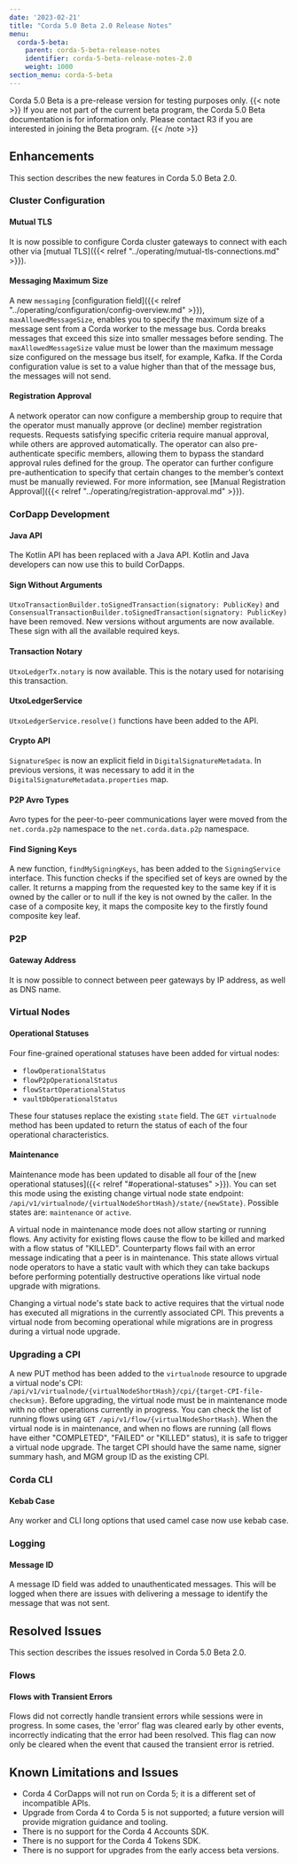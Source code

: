 ```yaml
---
date: '2023-02-21'
title: "Corda 5.0 Beta 2.0 Release Notes"
menu:
  corda-5-beta:
    parent: corda-5-beta-release-notes
    identifier: corda-5-beta-release-notes-2.0
    weight: 1000
section_menu: corda-5-beta
---
```


Corda 5.0 Beta is a pre-release version for testing purposes only.
{{< note >}}
If you are not part of the current beta program, the Corda 5.0 Beta documentation is for information only.
Please contact R3 if you are interested in joining the Beta program.
{{< /note >}}

## Enhancements

This section describes the new features in Corda 5.0 Beta 2.0.

### Cluster Configuration

#### Mutual TLS
It is now possible to configure Corda cluster gateways to connect with each other via [mutual TLS]({{< relref "../operating/mutual-tls-connections.md" >}}).

#### Messaging Maximum Size
A new `messaging` [configuration field]({{< relref "../operating/configuration/config-overview.md" >}}), `maxAllowedMessageSize`, enables you to specify the maximum size of a message sent from a Corda worker to the message bus. Corda breaks messages that exceed this size into smaller messages before sending.
The `maxAllowedMessageSize` value must be lower than the maximum message size configured on the message bus itself, for example, Kafka. If the Corda configuration value is set to a value higher than that of the message bus, the messages will not send.

#### Registration Approval
A network operator can now configure a membership group to require that the operator must manually approve (or decline) member registration requests. Requests satisfying specific criteria require manual approval, while others are approved automatically. The operator can also pre-authenticate specific members, allowing them to bypass the standard approval rules defined for the group. The operator can further configure pre-authentication to specify that certain changes to the member’s context must be manually reviewed. For more information, see [Manual Registration Approval]({{< relref "../operating/registration-approval.md" >}}).

### CorDapp Development

#### Java API
The Kotlin API has been replaced with a Java API. Kotlin and Java developers can now use this to build CorDapps.

#### Sign Without Arguments
`UtxoTransactionBuilder.toSignedTransaction(signatory: PublicKey)` and `ConsensualTransactionBuilder.toSignedTransaction(signatory: PublicKey)` have been removed. New versions without arguments are now available. These sign with all the available required keys.

#### Transaction Notary
`UtxoLedgerTx.notary` is now available. This is the notary used for notarising this transaction.

#### UtxoLedgerService
`UtxoLedgerService.resolve()` functions have been added to the API.

#### Crypto API
`SignatureSpec` is now an explicit field in `DigitalSignatureMetadata`. In previous versions, it was necessary to add it in the `DigitalSignatureMetadata.properties` map.

#### P2P Avro Types
Avro types for the peer-to-peer communications layer were moved from the `net.corda.p2p` namespace to the `net.corda.data.p2p` namespace.

#### Find Signing Keys
A new function, `findMySigningKeys`, has been added to the `SigningService` interface. This function checks if the specified set of keys are owned by the caller. It returns a mapping from the requested key to the same key if it is owned by the caller or to null if the key is not owned by the caller.
In the case of a composite key, it maps the composite key to the firstly found composite key leaf.

### P2P

#### Gateway Address
It is now possible to connect between peer gateways by IP address, as well as DNS name.

### Virtual Nodes

#### Operational Statuses
Four fine-grained operational statuses have been added for virtual nodes:
* `flowOperationalStatus`
* `flowP2pOperationalStatus`
* `flowStartOperationalStatus`
* `vaultDbOperationalStatus`

These four statuses replace the existing `state` field.
The `GET virtualnode` method has been updated to return the status of each of the four operational characteristics.

#### Maintenance
Maintenance mode has been updated to disable all four of the [new operational statuses]({{< relref "#operational-statuses" >}}). You can set this mode using the existing change virtual node state endpoint: `/api/v1/virtualnode/{virtualNodeShortHash}/state/{newState}`. Possible states are: `maintenance` or `active`.

A virtual node in maintenance mode does not allow starting or running flows. Any activity for existing flows cause the flow to be killed and marked with a flow status of "KILLED". Counterparty flows fail with an error message indicating that a peer is in maintenance.
This state allows virtual node operators to have a static vault with which they can take backups before performing potentially destructive operations like virtual node upgrade with migrations.

Changing a virtual node's state back to active requires that the virtual node has executed all migrations in the currently associated CPI. This prevents a virtual node from becoming operational while migrations are in progress during a virtual node upgrade.

### Upgrading a CPI
A new PUT method has been added to the `virtualnode` resource to upgrade a virtual node's CPI: `/api/v1/virtualnode/{virtualNodeShortHash}/cpi/{target-CPI-file-checksum}`.
Before upgrading, the virtual node must be in maintenance mode with no other operations currently in progress.
You can check the list of running flows using `GET /api/v1/flow/{virtualNodeShortHash}`. When the virtual node is in maintenance, and when no flows are running (all flows have either "COMPLETED", "FAILED" or "KILLED" status), it is safe to trigger a virtual node upgrade.
The target CPI should have the same name, signer summary hash, and MGM group ID as the existing CPI.

### Corda CLI
#### Kebab Case
Any worker and CLI long options that used camel case now use kebab case.

### Logging
#### Message ID
A message ID field was added to unauthenticated messages. This will be logged when there are issues with delivering a message to identify the message that was not sent.

## Resolved Issues

This section describes the issues resolved in Corda 5.0 Beta 2.0.

### Flows

#### Flows with Transient Errors
Flows did not correctly handle transient errors while sessions were in progress.
In some cases, the 'error' flag was cleared early by other events, incorrectly indicating that the error had been resolved. 
This flag can now only be cleared when the event that caused the transient error is retried.

## Known Limitations and Issues

* Corda 4 CorDapps will not run on Corda 5; it is a different set of incompatible APIs.
* Upgrade from Corda 4 to Corda 5 is not supported; a future version will provide migration guidance and tooling.
* There is no support for the Corda 4 Accounts SDK.
* There is no support for the Corda 4 Tokens SDK.
* There is no support for upgrades from the early access beta versions.
